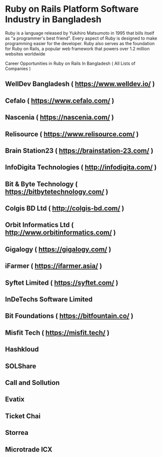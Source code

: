 # Ruby on Rails Platform Software Industry in Bangladesh
Ruby is a language released by Yukihiro Matsumoto in 1995 that bills itself as "a programmer's best friend". Every aspect of Ruby is designed to make programming easier for the developer. Ruby also serves as the foundation for Ruby on Rails, a popular web framework that powers over 1.2 million websites worldwide

Career Opportunities in Ruby on Rails In Bangladesh ( All Lists of Companies )
## WellDev Bangladesh ( https://www.welldev.io/ )
## Cefalo ( https://www.cefalo.com/ )
## Nascenia ( https://nascenia.com/ )
## Relisource ( https://www.relisource.com/ )
## Brain Station23 ( https://brainstation-23.com/ )
## InfoDigita Technologies ( http://infodigita.com/ )
## Bit & Byte Technology ( https://bitbytetechnology.com/ )
## Colgis BD Ltd ( http://colgis-bd.com/ )
## Orbit Informatics Ltd ( http://www.orbitinformatics.com/ )
## Gigalogy ( https://gigalogy.com/ )
## iFarmer ( https://ifarmer.asia/ )
## Syftet Limited ( https://syftet.com/ )
## InDeTechs Software Limited
## Bit Foundations ( https://bitfountain.co/ )
## Misfit Tech ( https://misfit.tech/ )
## Hashkloud
## SOLShare
## Call and Sollution
## Evatix
## Ticket Chai
## Storrea
## Microtrade ICX
